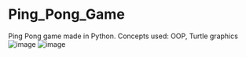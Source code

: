 # Ping_Pong_Game
Ping Pong game made in Python. Concepts used: OOP, Turtle graphics
![image](https://user-images.githubusercontent.com/25523043/123515975-737f1680-d6b7-11eb-8608-6189bf16976f.png)
![image](https://user-images.githubusercontent.com/25523043/123515988-84c82300-d6b7-11eb-9be0-ef19aa70b46b.png)

